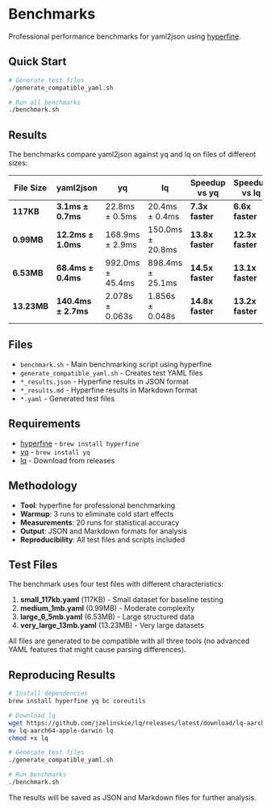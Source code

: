 # Benchmarks

Professional performance benchmarks for yaml2json using [hyperfine](https://github.com/sharkdp/hyperfine).

## Quick Start

```bash
# Generate test files
./generate_compatible_yaml.sh

# Run all benchmarks
./benchmark.sh
```

## Results

The benchmarks compare yaml2json against yq and lq on files of different sizes:

| File Size | yaml2json | yq | lq | Speedup vs yq | Speedup vs lq |
|-----------|-----------|----|----|---------------|---------------|
| **117KB** | **3.1ms ± 0.7ms** | 22.8ms ± 0.5ms | 20.4ms ± 0.4ms | **7.3x faster** | **6.6x faster** |
| **0.99MB** | **12.2ms ± 1.0ms** | 168.9ms ± 2.9ms | 150.0ms ± 20.8ms | **13.8x faster** | **12.3x faster** |
| **6.53MB** | **68.4ms ± 0.4ms** | 992.0ms ± 45.4ms | 898.4ms ± 25.1ms | **14.5x faster** | **13.1x faster** |
| **13.23MB** | **140.4ms ± 2.7ms** | 2.078s ± 0.063s | 1.856s ± 0.048s | **14.8x faster** | **13.2x faster** |

## Files

- `benchmark.sh` - Main benchmarking script using hyperfine
- `generate_compatible_yaml.sh` - Creates test YAML files
- `*_results.json` - Hyperfine results in JSON format
- `*_results.md` - Hyperfine results in Markdown format
- `*.yaml` - Generated test files

## Requirements

- [hyperfine](https://github.com/sharkdp/hyperfine) - `brew install hyperfine`
- [yq](https://github.com/mikefarah/yq) - `brew install yq`
- [lq](https://github.com/jzelinskie/lq) - Download from releases

## Methodology

- **Tool**: hyperfine for professional benchmarking
- **Warmup**: 3 runs to eliminate cold start effects
- **Measurements**: 20 runs for statistical accuracy
- **Output**: JSON and Markdown formats for analysis
- **Reproducibility**: All test files and scripts included

## Test Files

The benchmark uses four test files with different characteristics:

1. **small_117kb.yaml** (117KB) - Small dataset for baseline testing
2. **medium_1mb.yaml** (0.99MB) - Moderate complexity
3. **large_6_5mb.yaml** (6.53MB) - Large structured data
4. **very_large_13mb.yaml** (13.23MB) - Very large datasets

All files are generated to be compatible with all three tools (no advanced YAML features that might cause parsing differences).

## Reproducing Results

```bash
# Install dependencies
brew install hyperfine yq bc coreutils

# Download lq
wget https://github.com/jzelinskie/lq/releases/latest/download/lq-aarch64-apple-darwin
mv lq-aarch64-apple-darwin lq
chmod +x lq

# Generate test files
./generate_compatible_yaml.sh

# Run benchmarks
./benchmark.sh
```

The results will be saved as JSON and Markdown files for further analysis. 